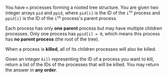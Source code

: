 You have `n` processes forming a rooted tree structure. You are given two integer arrays `pid` and `ppid`, where `pid[i]` is the ID of the <code>i<sup>th</sup></code> process and `ppid[i]` is the ID of the <code>i<sup>th</sup></code> process's parent process.

Each process has only **one parent** process but may have multiple children processes. Only one process has `ppid[i] = 0`, which means this process has **no parent process** (the root of the tree).

When a process is **killed**, all of its children processes will also be killed.

Given an integer `kill` representing the ID of a process you want to kill, return a list of the IDs of the processes that will be killed. You may return the answer in **any order**.